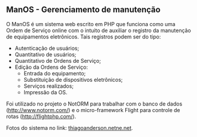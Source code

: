 <h2>ManOS - Gerenciamento de manutenção</h2>

O ManOS é um sistema web escrito em PHP que funciona como uma Ordem de Serviço online com o intuito de auxiliar o registro da manutenção de equipamentos eletrônicos. Tais registros podem ser do tipo:

- Autenticação de usuários;
- Quantitativo de usuários;
- Quantitativo de Ordens de Serviço;
- Edição da Ordens de Serviço:
	- Entrada do equipamento;
	- Substituição de dispositivos eletrônicos;
	- Serviços realizados;
	- Impressão da OS.

Foi utilizado no projeto o NotORM para trabalhar com o banco de dados (http://www.notorm.com/) e o micro-framework Flight para controle de rotas (http://flightphp.com/).

Fotos do sistema no link: <a href="http://thiagoanderson.netne.net">thiagoanderson.netne.net</a>.